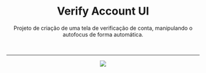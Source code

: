 <h1 align="center"> Verify Account UI </h1>

<p align="center"> Projeto de criação de uma tela de verificação de conta, manipulando o autofocus de forma automática.</p>

</br> <hr>

<p align = "center"><img src= "./.github/Verify Account UI.gif"></p>
